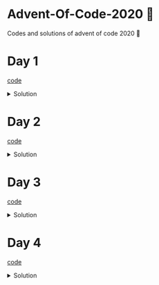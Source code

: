 # Advent-Of-Code-2020 🎄

Codes and solutions of advent of code 2020 🌟

# Day 1

[code](https://github.com/Girgetto/Advent-Of-Code-2020/blob/main/01/index.js)

<details>
<summary>Solution</summary>

First part: `805731`
Second Part: `192684960`

</details>

# Day 2

[code](https://github.com/Girgetto/Advent-Of-Code-2020/blob/main/02/index.js)

<details>
<summary>Solution</summary>

First part: `483`
Second Part: `482`

</details>

# Day 3

[code](https://github.com/Girgetto/Advent-Of-Code-2020/blob/main/03/index.js)

<details>
<summary>Solution</summary>

First part: `244`
Second Part: `9406609920`

</details>

# Day 4

[code](https://github.com/Girgetto/Advent-Of-Code-2020/blob/main/04/index.js)

<details>
<summary>Solution</summary>

First part: `230`
Second Part: `156`

</details>
